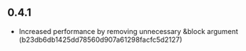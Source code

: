 ## 0.4.1

* Increased performance by removing unnecessary &block argument (b23db6db1425dd78560d907a61298facfc5d2127)
